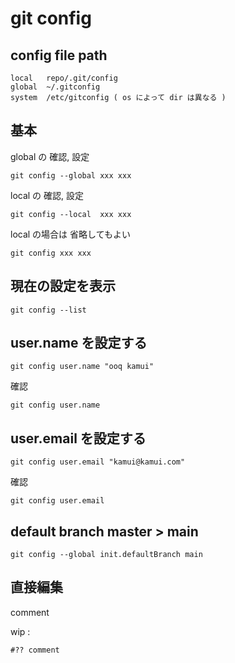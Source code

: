 
# git config


## config file path

```
local   repo/.git/config
global  ~/.gitconfig
system  /etc/gitconfig ( os によって dir は異なる )
```


## 基本

global の 確認, 設定

```
git config --global xxx xxx
```

local  の 確認, 設定

```
git config --local  xxx xxx
```

local の場合は 省略してもよい

```
git config xxx xxx
```



## 現在の設定を表示

```
git config --list
```


## user.name を設定する

```
git config user.name "ooq kamui"
```

確認

```
git config user.name
```


## user.email を設定する

```
git config user.email "kamui@kamui.com"
```

確認

```
git config user.email
```


## default branch master > main

```
git config --global init.defaultBranch main
```


## 直接編集

comment

wip :

```
#?? comment
```



